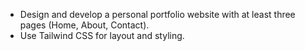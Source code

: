 - Design and develop a personal portfolio website with at least three pages (Home, About, Contact).
- Use Tailwind CSS for layout and styling.

